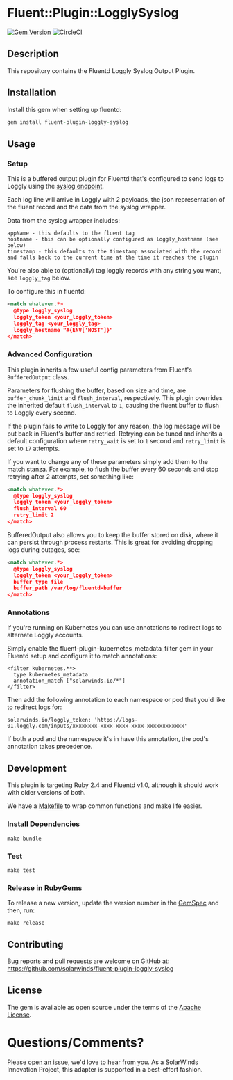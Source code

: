 # Fluent::Plugin::LogglySyslog

[![Gem Version](https://badge.fury.io/rb/fluent-plugin-loggly-syslog.svg)](https://badge.fury.io/rb/fluent-plugin-loggly-syslog) [![CircleCI](https://circleci.com/gh/solarwinds/fluent-plugin-loggly-syslog/tree/master.svg?style=shield)](https://circleci.com/gh/solarwinds/fluent-plugin-loggly-syslog/tree/master)

## Description

This repository contains the Fluentd Loggly Syslog Output Plugin.

## Installation

Install this gem when setting up fluentd:
```ruby
gem install fluent-plugin-loggly-syslog
```

## Usage

### Setup

This is a buffered output plugin for Fluentd that's configured to send logs to Loggly using the [syslog endpoint](https://www.loggly.com/docs/streaming-syslog-without-using-files/).

Each log line will arrive in Loggly with 2 payloads, the json representation of the fluent record and the data from the syslog wrapper.

Data from the syslog wrapper includes:
```
appName - this defaults to the fluent tag
hostname - this can be optionally configured as loggly_hostname (see below)
timestamp - this defaults to the timestamp associated with the record and falls back to the current time at the time it reaches the plugin
```

You're also able to (optionally) tag loggly records with any string you want, see `loggly_tag` below. 

To configure this in fluentd:
```xml
<match whatever.*>
  @type loggly_syslog
  loggly_token <your_loggly_token>
  loggly_tag <your_loggly_tag>
  loggly_hostname "#{ENV['HOST']}"
</match>
```


### Advanced Configuration
This plugin inherits a few useful config parameters from Fluent's `BufferedOutput` class.

Parameters for flushing the buffer, based on size and time, are `buffer_chunk_limit` and `flush_interval`, respectively. This plugin overrides the inherited default `flush_interval` to `1`, causing the fluent buffer to flush to Loggly every second. 

If the plugin fails to write to Loggly for any reason, the log message will be put back in Fluent's buffer and retried. Retrying can be tuned and inherits a default configuration where `retry_wait` is set to `1` second and `retry_limit` is set to `17` attempts.

If you want to change any of these parameters simply add them to the match stanza. For example, to flush the buffer every 60 seconds and stop retrying after 2 attempts, set something like:
```xml
<match whatever.*>
  @type loggly_syslog
  loggly_token <your_loggly_token>
  flush_interval 60
  retry_limit 2
</match>
```

BufferedOutput also allows you to keep the buffer stored on disk, where it can persist through process restarts. This is great for avoiding dropping logs during outages, see:

```xml
<match whatever.*>
  @type loggly_syslog
  loggly_token <your_loggly_token>
  buffer_type file
  buffer_path /var/log/fluentd-buffer
</match>
```

### Annotations

If you're running on Kubernetes you can use annotations to redirect logs to alternate Loggly accounts.

Simply enable the fluent-plugin-kubernetes_metadata_filter gem in your Fluentd setup and configure it to match annotations:

```
<filter kubernetes.**>
  type kubernetes_metadata
  annotation_match ["solarwinds.io/*"]
</filter>
```

Then add the following annotation to each namespace or pod that you'd like to redirect logs for:

```
solarwinds.io/loggly_token: 'https://logs-01.loggly.com/inputs/xxxxxxxx-xxxx-xxxx-xxxx-xxxxxxxxxxxx'
```

If both a pod and the namespace it's in have this annotation, the pod's annotation takes precedence.

## Development

This plugin is targeting Ruby 2.4 and Fluentd v1.0, although it should work with older versions of both.

We have a [Makefile](Makefile) to wrap common functions and make life easier.

### Install Dependencies
`make bundle`

### Test
`make test`

### Release in [RubyGems](https://rubygems.org/gems/fluent-plugin-loggly-syslog)
To release a new version, update the version number in the [GemSpec](fluent-plugin-loggly-syslog.gemspec) and then, run:

`make release`

## Contributing

Bug reports and pull requests are welcome on GitHub at: https://github.com/solarwinds/fluent-plugin-loggly-syslog

## License

The gem is available as open source under the terms of the [Apache License](LICENSE).

# Questions/Comments?

Please [open an issue](https://github.com/solarwinds/fluent-plugin-loggly-syslog/issues/new), we'd love to hear from you. As a SolarWinds Innovation Project, this adapter is supported in a best-effort fashion.
